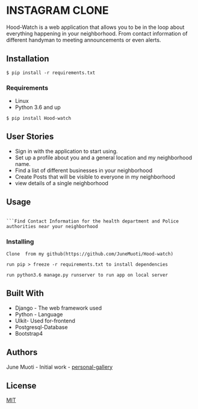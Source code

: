 # INSTAGRAM CLONE

Hood-Watch is a web application that allows you to be in the loop about everything happening in your neighborhood. From contact information of different handyman to meeting announcements or even alerts.

## Installation
`$ pip install -r requirements.txt`

### Requirements
* Linux
* Python 3.6 and up

`$ pip install Hood-watch`
## User Stories

* Sign in with the application to start using.
* Set up a profile about you and a general location and my neighborhood name.
* Find a list of different businesses in your neighborhood
* Create Posts that will be visible to everyone in my neighborhood
* view details of a single neighborhood

## Usage

```Find a list of different businesses in your neighborhood 

```Find Contact Information for the health department and Police authorities near your neighborhood
```
### Installing
```
Clone  from my github(https://github.com/JuneMuoti/Hood-watch)
```
```
run pip > freeze -r requirements.txt to install dependencies
```
```
run python3.6 manage.py runserver to run app on local server
```


## Built With

* Django - The web framework used
* Python - Language
* UIkit- Used for-frontend
* Postgresql-Database
* Bootstrap4
## Authors

June Muoti - Initial work - [personal-gallery](https://github.com/JuneMuoti/Hood-watch)


## License
[MIT](https://choosealicense.com/licenses/mit/)
